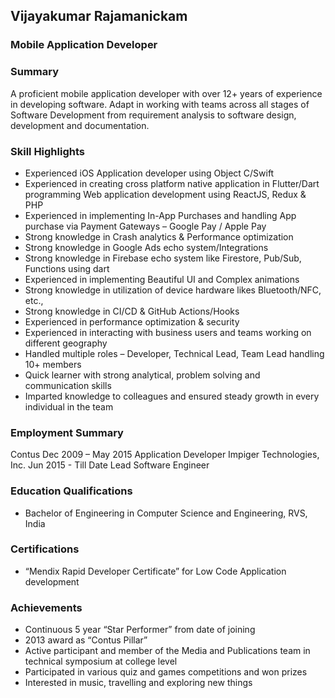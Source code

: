 ## Vijayakumar Rajamanickam
### Mobile Application Developer


### Summary
A proficient mobile application developer with over 12+ years of experience in developing software. Adapt in
working with teams across all stages of Software Development from requirement analysis to software design,
development and documentation.

### Skill Highlights
* Experienced iOS Application developer using Object C/Swift
* Experienced in creating cross platform native application in Flutter/Dart programming
Web application development using ReactJS, Redux & PHP
* Experienced in implementing In-App Purchases and handling App purchase via Payment Gateways –
Google Pay / Apple Pay
* Strong knowledge in Crash analytics & Performance optimization
* Strong knowledge in Google Ads echo system/Integrations
* Strong knowledge in Firebase echo system like Firestore, Pub/Sub, Functions using dart
* Experienced in implementing Beautiful UI and Complex animations
* Strong knowledge in utilization of device hardware likes Bluetooth/NFC, etc.,
* Strong knowledge in CI/CD & GitHub Actions/Hooks
* Experienced in performance optimization & security
* Experienced in interacting with business users and teams working on different geography
* Handled multiple roles – Developer, Technical Lead, Team Lead handling 10+ members
* Quick learner with strong analytical, problem solving and communication skills
* Imparted knowledge to colleagues and ensured steady growth in every individual in the team


### Employment Summary
Contus Dec 2009 – May 2015 Application Developer
Impiger Technologies, Inc. Jun 2015 - Till Date Lead Software Engineer

### Education Qualifications
* Bachelor of Engineering in Computer Science and Engineering, RVS, India

### Certifications
* “Mendix Rapid Developer Certificate” for Low Code Application development

### Achievements
* Continuous 5 year “Star Performer” from date of joining
* 2013 award as “Contus Pillar”
* Active participant and member of the Media and Publications team in technical symposium at college
level
* Participated in various quiz and games competitions and won prizes
* Interested in music, travelling and exploring new things

